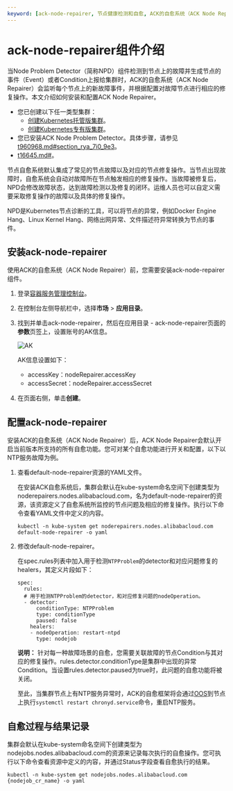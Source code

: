 ```yaml
---
keyword: [ack-node-repairer, 节点健康检测和自愈, ACK的自愈系统（ACK Node Repairer）]
---
```


# ack-node-repairer组件介绍

当Node Problem Detector（简称NPD）组件检测到节点上的故障并生成节点的事件（Event）或者Condition上报给集群时，ACK的自愈系统（ACK Node Repairer）会监听每个节点上的新故障事件，并根据配置对故障节点进行相应的修复操作。本文介绍如何安装和配置ACK Node Repairer。

-   您已创建以下任一类型集群：
    -   [创建Kubernetes托管版集群](/cn.zh-CN/Kubernetes集群用户指南/集群/创建集群/创建Kubernetes托管版集群.md)。
    -   [创建Kubernetes专有版集群](/cn.zh-CN/Kubernetes集群用户指南/集群/创建集群/创建Kubernetes专有版集群.md)。
-   您已安装ACK Node Problem Detector。具体步骤，请参见[t960968.md\#section\_rya\_7i0\_9e3](/cn.zh-CN/Kubernetes集群用户指南/可观测性/监控管理/事件监控.md)。
-   [t16645.md\#](/cn.zh-CN/Kubernetes集群用户指南/集群/连接集群/通过kubectl管理Kubernetes集群.md)。

节点自愈系统默认集成了常见的节点故障以及对应的节点修复操作。当节点出现故障时，自愈系统会自动对故障所在节点触发相应的修复操作。当故障被修复后，NPD会修改故障状态，达到故障检测以及修复的闭环。运维人员也可以自定义需要采取修复操作的故障以及具体的修复操作。

NPD是Kubernetes节点诊断的工具，可以将节点的异常，例如Docker Engine Hang、Linux Kernel Hang、网络出网异常、文件描述符异常转换为节点的事件。

## 安装ack-node-repairer

使用ACK的自愈系统（ACK Node Repairer）前，您需要安装ack-node-repairer组件。

1.  登录[容器服务管理控制台](https://cs.console.aliyun.com)。

2.  在控制台左侧导航栏中，选择**市场** \> **应用目录**。

3.  找到并单击ack-node-repairer，然后在应用目录 - ack-node-repairer页面的**参数**页签上，设置账号的AK信息。

    ![AK](https://static-aliyun-doc.oss-accelerate.aliyuncs.com/assets/img/zh-CN/8429646061/p185927.png)

    AK信息设置如下：

    -   accessKey：nodeRepairer.accessKey
    -   accessSecret：nodeRepairer.accessSecret
4.  在页面右侧，单击**创建**。


## 配置ack-node-repairer

安装ACK的自愈系统（ACK Node Repairer）后，ACK Node Repairer会默认开启当前版本所支持的所有自愈功能。您可对某个自愈功能进行开关和配置，以下以NTP服务故障为例。

1.  查看default-node-repairer资源的YAML文件。

    在安装ACK自愈系统后，集群会默认在kube-system命名空间下创建类型为noderepairers.nodes.alibabacloud.com，名为default-node-repairer的资源，该资源定义了自愈系统所监控的节点问题及相应的修复操作。执行以下命令查看YAML文件中定义的内容。

    ```
    kubectl -n kube-system get noderepairers.nodes.alibabacloud.com default-node-repairer -o yaml
    ```

2.  修改default-node-repairer。

    在spec.rules列表中加入用于检测`NTPProblem`的detector和对应问题修复的healers，其定义片段如下：

    ```
    spec:
      rules:
      # 用于检测NTPProblem的detector，和对应修复问题的nodeOperation。
      - detector:
          conditionType: NTPProblem
          type: conditionType
          paused: false
        healers:
        - nodeOperation: restart-ntpd
          type: nodejob
    ```

    **说明：** 针对每一种故障场景的自愈，您需要关联故障的节点Condition与其对应的修复操作。rules.detector.conditionType是集群中出现的异常Condition。当设置rules.detector.paused为true时，此问题的自愈功能将被关闭。

    至此，当集群节点上有NTP服务异常时，ACK的自愈框架将会通过[OOS]()到节点上执行`systemctl restart chronyd.service`命令，重启NTP服务。


## 自愈过程与结果记录

集群会默认在kube-system命名空间下创建类型为nodejobs.nodes.alibabacloud.com的资源来记录每次执行的自愈操作。您可执行以下命令查看资源中定义的内容，并通过Status字段查看自愈执行的结果。

```
kubectl -n kube-system get nodejobs.nodes.alibabacloud.com {nodejob_cr_name} -o yaml
```

